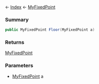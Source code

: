 ← [Index](Api-Index) ← [MyFixedPoint](VRage.MyFixedPoint)

### Summary

```csharp
public MyFixedPoint Floor(MyFixedPoint a)
```

### Returns

[MyFixedPoint](VRage.MyFixedPoint)

### Parameters

* [MyFixedPoint](VRage.MyFixedPoint) a
